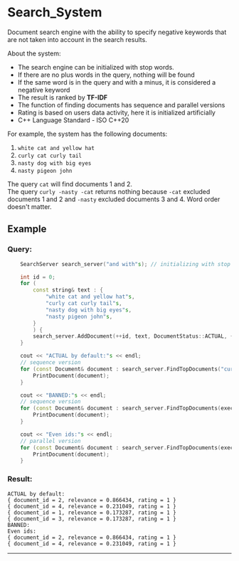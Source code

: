 # Search_System
Document search engine with the ability to specify negative keywords that are not taken into account in the search results. </br>

About the system:

- The search engine can be initialized with stop words.
- If there are no plus words in the query, nothing will be found
- If the same word is in the query and with a minus, it is considered a negative keyword
- The result is ranked by **TF-IDF**
- The function of finding documents has sequence and parallel versions
- Rating is based on users data activity, here it is initialized artificially
- C++ Language Standard - ISO C++20

For example, the system has the following documents: 
1. `white cat and yellow hat`
2. `curly cat curly tail`
3. `nasty dog with big eyes`
4. `nasty pigeon john`

The query `cat` will find documents 1 and 2. </br>
The query `curly -nasty -cat` returns nothing because `-cat` excluded documents 1 and 2 and `-nasty` excluded documents 3 and 4. Word order doesn't matter. </br>


## Example
### Query:
```C++
    SearchServer search_server("and with"s); // initializing with stop words

    int id = 0;
    for (
        const string& text : {
            "white cat and yellow hat"s,
            "curly cat curly tail"s,
            "nasty dog with big eyes"s,
            "nasty pigeon john"s,
        }
        ) {
        search_server.AddDocument(++id, text, DocumentStatus::ACTUAL, { 1, 2 });
    }

    cout << "ACTUAL by default:"s << endl;
    // sequence version
    for (const Document& document : search_server.FindTopDocuments("curly nasty cat"s)) {
        PrintDocument(document);
    }

    cout << "BANNED:"s << endl;
    // sequence version
    for (const Document& document : search_server.FindTopDocuments(execution::seq, "curly nasty cat and"s, DocumentStatus::BANNED)) {
        PrintDocument(document);
    }

    cout << "Even ids:"s << endl;
    // parallel version
    for (const Document& document : search_server.FindTopDocuments(execution::par, "curly nasty cat"s, [](int document_id, DocumentStatus status, int rating) { return document_id % 2 == 0; })) {
        PrintDocument(document);
    }
 ```
### Result:
```
ACTUAL by default:
{ document_id = 2, relevance = 0.866434, rating = 1 }
{ document_id = 4, relevance = 0.231049, rating = 1 }
{ document_id = 1, relevance = 0.173287, rating = 1 }
{ document_id = 3, relevance = 0.173287, rating = 1 }
BANNED:
Even ids:
{ document_id = 2, relevance = 0.866434, rating = 1 }
{ document_id = 4, relevance = 0.231049, rating = 1 }
```
---
